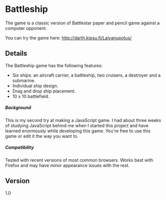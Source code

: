 Battleship
============

The game is a classic version of Battlestar paper and pencil game against a computer opponent.

You can try the game here: http://darth.kipsu.fi/Laivanupotus/

Details
-----------

The Battleship game has the following features:

- Six ships: an aircraft carrier, a battleship, two cruisers, a destroyer and a submarine.
- Individual ship design.
- Drag and drop ship placement.
- 10 x 10 battlefield.

##### Background

This is my second try at making a JavaScript game. I had about three weeks of studying JavaScript behind me when I started this project and have learned enormously while developing this game. You're free to use this game or edit it the way you want to.

##### Compatibility

Tested with recent versions of most common browsers. Works best with Firefox and may have minor appearance issues with the rest.

Version
----

1.0